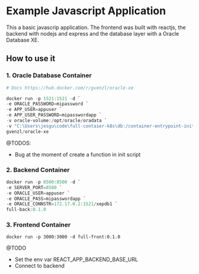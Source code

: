 # Example Javascript Application
This a basic javascrip application. The frontend was built with reactjs, the backend with nodejs and express and the database layer with a Oracle Database XE.

## How to use it

### 1. Oracle Database Container

``` powershell
# Docs https://hub.docker.com/r/gvenzl/oracle-xe

docker run -p 1521:1521 -d `
-e ORACLE_PASSWORD=mipassword `
-e APP_USER=appuser `
-e APP_USER_PASSWORD=mipasswordapp `
-v oracle-volume:/opt/oracle/oradata `
-v "C:\Users\jesgu\code\full-contaier-k8s\db:/container-entrypoint-initdb.d" `
gvenzl/oracle-xe
```

@TODOS:
- Bug at the moment of create a function in init script

### 2. Backend Container

``` powershell
docker run -p 8500:8500 -d `
-e SERVER_PORT=8500 `
-e ORACLE_USER=appuser `
-e ORACLE_PASS=mipasswordapp `
-e ORACLE_CONNSTR=172.17.0.2:1521/xepdb1 `
full-back:0.1.0
```

### 3. Frontend Container

```
docker run -p 3000:3000 -d full-front:0.1.0
```

@TODO
- Set the env var REACT_APP_BACKEND_BASE_URL
- Connect to backend
